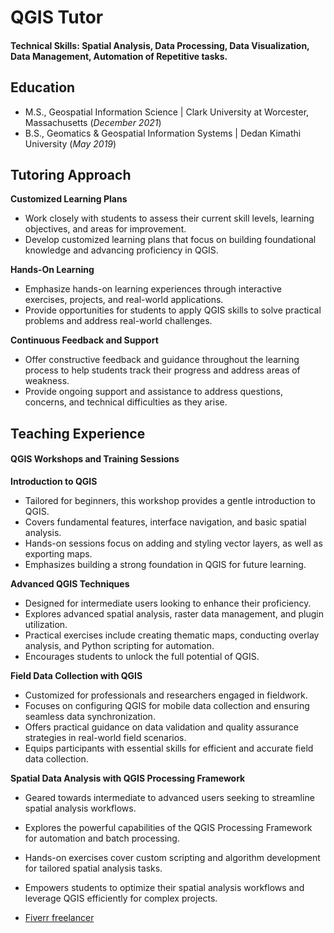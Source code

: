 # QGIS Tutor

#### Technical Skills: Spatial Analysis, Data Processing, Data Visualization, Data Management, Automation of Repetitive tasks.

## Education
- M.S., Geospatial Information Science	| Clark University at Worcester, Massachusetts (_December 2021_)	 			        		
- B.S., Geomatics & Geospatial Information Systems | Dedan Kimathi University (_May 2019_)

## Tutoring Approach
**Customized Learning Plans**
- Work closely with students to assess their current skill levels, learning objectives, and areas for improvement.
- Develop customized learning plans that focus on building foundational knowledge and advancing proficiency in QGIS.

**Hands-On Learning**
- Emphasize hands-on learning experiences through interactive exercises, projects, and real-world applications.
- Provide opportunities for students to apply QGIS skills to solve practical problems and address real-world challenges.

**Continuous Feedback and Support**
- Offer constructive feedback and guidance throughout the learning process to help students track their progress and address areas of weakness.
- Provide ongoing support and assistance to address questions, concerns, and technical difficulties as they arise.
  
## Teaching Experience
#### QGIS Workshops and Training Sessions

**Introduction to QGIS**
- Tailored for beginners, this workshop provides a gentle introduction to QGIS.
- Covers fundamental features, interface navigation, and basic spatial analysis.
- Hands-on sessions focus on adding and styling vector layers, as well as exporting maps.
- Emphasizes building a strong foundation in QGIS for future learning.

**Advanced QGIS Techniques**
- Designed for intermediate users looking to enhance their proficiency.
- Explores advanced spatial analysis, raster data management, and plugin utilization.
- Practical exercises include creating thematic maps, conducting overlay analysis, and Python scripting for automation.
- Encourages students to unlock the full potential of QGIS.

**Field Data Collection with QGIS**
- Customized for professionals and researchers engaged in fieldwork.
- Focuses on configuring QGIS for mobile data collection and ensuring seamless data synchronization.
- Offers practical guidance on data validation and quality assurance strategies in real-world field scenarios.
- Equips participants with essential skills for efficient and accurate field data collection.

**Spatial Data Analysis with QGIS Processing Framework**
- Geared towards intermediate to advanced users seeking to streamline spatial analysis workflows.
- Explores the powerful capabilities of the QGIS Processing Framework for automation and batch processing.
- Hands-on exercises cover custom scripting and algorithm development for tailored spatial analysis tasks.
- Empowers students to optimize their spatial analysis workflows and leverage QGIS efficiently for complex projects.

- [Fiverr freelancer](https://www.fiverr.com/baraka77/be-your-qgis-tutor-from-basics-to-advanced-levels)

